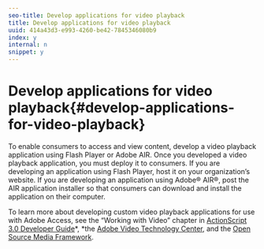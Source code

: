 ```yaml
---
seo-title: Develop applications for video playback
title: Develop applications for video playback
uuid: 414a43d3-e993-4260-be42-7845346080b9
index: y
internal: n
snippet: y
---
```


# Develop applications for video playback{#develop-applications-for-video-playback}

To enable consumers to access and view content, develop a video playback application using Flash Player or Adobe AIR. Once you developed a video playback application, you must deploy it to consumers. If you are developing an application using Flash Player, host it on your organization’s website. If you are developing an application using Adobe® AIR®, post the AIR application installer so that consumers can download and install the application on their computer.

To learn more about developing custom video playback applications for use with Adobe Access, see the “Working with Video” chapter in [ActionScript 3.0 Developer Guide](http://help.adobe.com/en_US/as3/dev/WS9936fa0d5984e93b3f4f38ec1272a447844-8000.html)*, *the [Adobe Video Technology Center](http://www.adobe.com/devnet/video/), and the [Open Source Media Framework](http://www.opensourcemediaframework.com/). 
